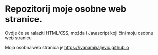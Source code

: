 # Repozitorij moje osobne web stranice.

Ovdje će se nalaziti HTML/CSS, možda i Javascript koji čini moju osobnu web stranicu.

Moja osobna web stranica je https://ivanamihaljevic.github.io

